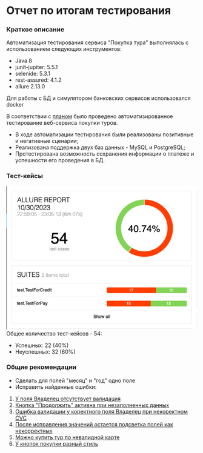 # Отчет по итогам тестирования

### Краткое описание

Автоматизация тестирования сервиса "Покупка тура" выполнялась с использованием следующих инструментов:

* Java 8
* junit-jupiter: 5.5.1
* selenide: 5.3.1
* rest-assured: 4.1.2
* allure 2.13.0

Для работы с БД и симулятором банковских сервисов использовался docker

В соответствии с [планом](https://github.com/Maksim-Tukmachev/diplom/blob/main/Documentation/Plan.md) было проведено автоматизированное тестирование веб-сервиса покупки туров.

- В ходе автоматизации тестирования были реализованы позитивные и негативные сценарии;
- Реализована поддержка двух баз данных - MySQL и PostgreSQL;
- Протестирована возможность сохранения информации о платеже и успешности его проведения в БД.

### Тест-кейсы
![Снимок экрана 2023-10-30 в 23.11.00.png](..%2Fimg%2F%D0%A1%D0%BD%D0%B8%D0%BC%D0%BE%D0%BA%20%D1%8D%D0%BA%D1%80%D0%B0%D0%BD%D0%B0%202023-10-30%20%D0%B2%2023.11.00.png)
Общее количество тест-кейсов - 54:

* Успешных:  22 (40%)
* Неуспешных: 32 (60%)

### Общие рекомендации

- Сделать для полей "месяц" и "год" одно поле 
- Исправить найденные ошибки:

1. [У поля Владелец отсутствует валидация](https://github.com/Maksim-Tukmachev/diplom/issues/7)
2. [Кнопка "Продолжить" активна при незаполненных данных](https://github.com/Maksim-Tukmachev/diplom/issues/6)
3. [Ошибка валидации у коректного поля Владелец при некоректном CVC](https://github.com/Maksim-Tukmachev/diplom/issues/5)
4. [После исправления значений остается подсветка полей как некорректных](https://github.com/Maksim-Tukmachev/diplom/issues/4)
5. [Можно купить тур по невалидной карте](https://github.com/Maksim-Tukmachev/diplom/issues/3)
6. [У кнопок покупки разный стиль](https://github.com/Maksim-Tukmachev/diplom/issues/2)